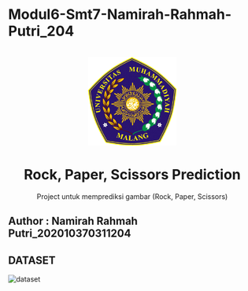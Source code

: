 # Modul6-Smt7-Namirah-Rahmah-Putri_204

<!-- PROJECT LOGO -->
<br />
<div align="center">
    <img src="picture/logo umm.png" alt="Logo" width="180" height="180">

<h1 align="center">Rock, Paper, Scissors Prediction</h1>
  <p align="center">
    Project untuk memprediksi gambar (Rock, Paper, Scissors)
  </p>
</div>

## Author : Namirah Rahmah Putri_202010370311204 

## DATASET 
<div>
    <img src="picture/dataset.png" alt="dataset" width="75%">
</div>


